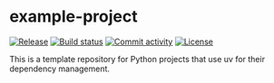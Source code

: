 # example-project

[![Release](https://img.shields.io/github/v/release/Tiagoantunes52/example-project)](https://img.shields.io/github/v/release/Tiagoantunes52/example-project)
[![Build status](https://img.shields.io/github/actions/workflow/status/Tiagoantunes52/example-project/main.yml?branch=main)](https://github.com/Tiagoantunes52/example-project/actions/workflows/main.yml?query=branch%3Amain)
[![Commit activity](https://img.shields.io/github/commit-activity/m/Tiagoantunes52/example-project)](https://img.shields.io/github/commit-activity/m/Tiagoantunes52/example-project)
[![License](https://img.shields.io/github/license/Tiagoantunes52/example-project)](https://img.shields.io/github/license/Tiagoantunes52/example-project)

This is a template repository for Python projects that use uv for their dependency management.
